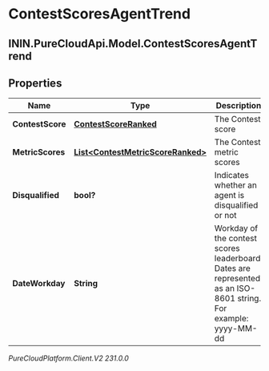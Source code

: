 # ContestScoresAgentTrend

## ININ.PureCloudApi.Model.ContestScoresAgentTrend

## Properties

|Name | Type | Description | Notes|
|------------ | ------------- | ------------- | -------------|
| **ContestScore** | [**ContestScoreRanked**](ContestScoreRanked) | The Contest score | [optional] |
| **MetricScores** | [**List&lt;ContestMetricScoreRanked&gt;**](ContestMetricScoreRanked) | The Contest metric scores | [optional] |
| **Disqualified** | **bool?** | Indicates whether an agent is disqualified or not | [optional] |
| **DateWorkday** | **String** | Workday of the contest scores leaderboard. Dates are represented as an ISO-8601 string. For example: yyyy-MM-dd | [optional] |



_PureCloudPlatform.Client.V2 231.0.0_

